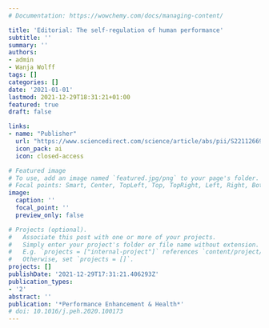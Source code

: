 ```yaml
---
# Documentation: https://wowchemy.com/docs/managing-content/

title: 'Editorial: The self-regulation of human performance'
subtitle: ''
summary: ''
authors:
- admin
- Wanja Wolff
tags: []
categories: []
date: '2021-01-01'
lastmod: 2021-12-29T18:31:21+01:00
featured: true
draft: false

links:
- name: "Publisher"
  url: "https://www.sciencedirect.com/science/article/abs/pii/S2211266920300177"
  icon_pack: ai
  icon: closed-access

# Featured image
# To use, add an image named `featured.jpg/png` to your page's folder.
# Focal points: Smart, Center, TopLeft, Top, TopRight, Left, Right, BottomLeft, Bottom, BottomRight.
image:
  caption: ''
  focal_point: ''
  preview_only: false

# Projects (optional).
#   Associate this post with one or more of your projects.
#   Simply enter your project's folder or file name without extension.
#   E.g. `projects = ["internal-project"]` references `content/project/deep-learning/index.md`.
#   Otherwise, set `projects = []`.
projects: []
publishDate: '2021-12-29T17:31:21.406293Z'
publication_types:
- '2'
abstract: ''
publication: '*Performance Enhancement & Health*'
# doi: 10.1016/j.peh.2020.100173
---
```

